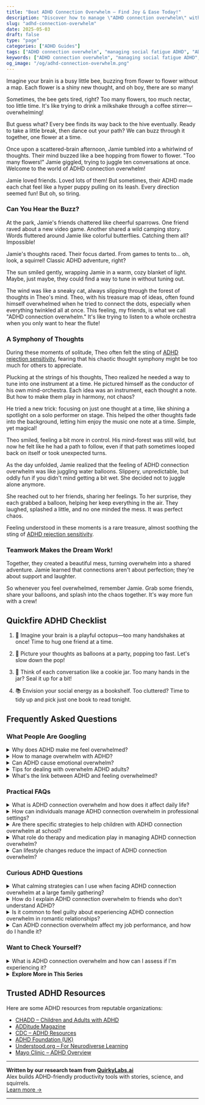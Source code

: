 ```yaml
---
title: "Beat ADHD Connection Overwhelm – Find Joy & Ease Today!"
description: "Discover how to manage \"ADHD connection overwhelm\" with our warm, playful guide. Feel seen and understood as we explore emotional insights together, one flower at a time."
slug: "adhd-connection-overwhelm"
date: 2025-05-03
draft: false
type: "page"
categories: ["ADHD Guides"]
tags: ["ADHD connection overwhelm", "managing social fatigue ADHD", "ADHD friendship challenges", "coping with ADHD overstimulation", "ADHD social interaction tips", "navigating ADHD relationships", "ADHD and social overwhelm"]
keywords: ["ADHD connection overwhelm", "managing social fatigue ADHD", "ADHD friendship challenges", "coping with ADHD overstimulation", "ADHD social interaction tips", "navigating ADHD relationships", "ADHD and social overwhelm"]
og_image: "/og/adhd-connection-overwhelm.png"
---
```


Imagine your brain is a busy little bee, buzzing from flower to flower without a map. Each flower is a shiny new thought, and oh boy, there are so many!

Sometimes, the bee gets tired, right? Too many flowers, too much nectar, too little time. It's like trying to drink a milkshake through a coffee stirrer—overwhelming!

But guess what? Every bee finds its way back to the hive eventually. Ready to take a little break, then dance out your path? We can buzz through it together, one flower at a time.

Once upon a scattered-brain afternoon, Jamie tumbled into a whirlwind of thoughts. Their mind buzzed like a bee hopping from flower to flower. "Too many flowers!" Jamie giggled, trying to juggle ten conversations at once. Welcome to the world of ADHD connection overwhelm!

Jamie loved friends. Loved lots of them! But sometimes, their ADHD made each chat feel like a hyper puppy pulling on its leash. Every direction seemed fun! But oh, so tiring.

### Can You Hear the Buzz?

At the park, Jamie's friends chattered like cheerful sparrows. One friend raved about a new video game. Another shared a wild camping story. Words fluttered around Jamie like colorful butterflies. Catching them all? Impossible!

Jamie's thoughts raced. Their focus darted. From games to tents to... oh, look, a squirrel! Classic ADHD adventure, right?

The sun smiled gently, wrapping Jamie in a warm, cozy blanket of light. Maybe, just maybe, they could find a way to tune in without tuning out.

The wind was like a sneaky cat, always slipping through the forest of thoughts in Theo's mind. Theo, with his treasure map of ideas, often found himself overwhelmed when he tried to connect the dots, especially when everything twinkled all at once. This feeling, my friends, is what we call "ADHD connection overwhelm." It's like trying to listen to a whole orchestra when you only want to hear the flute!

### A Symphony of Thoughts

During these moments of solitude, Theo often felt the sting of [ADHD rejection sensitivity](/pages/adhd-rejection-sensitivity/), fearing that his chaotic thought symphony might be too much for others to appreciate.

Plucking at the strings of his thoughts, Theo realized he needed a way to tune into one instrument at a time. He pictured himself as the conductor of his own mind-orchestra. Each idea was an instrument, each thought a note. But how to make them play in harmony, not chaos?

He tried a new trick: focusing on just one thought at a time, like shining a spotlight on a solo performer on stage. This helped the other thoughts fade into the background, letting him enjoy the music one note at a time. Simple, yet magical!

Theo smiled, feeling a bit more in control. His mind-forest was still wild, but now he felt like he had a path to follow, even if that path sometimes looped back on itself or took unexpected turns.

As the day unfolded, Jamie realized that the feeling of ADHD connection overwhelm was like juggling water balloons. Slippery, unpredictable, but oddly fun if you didn't mind getting a bit wet. She decided not to juggle alone anymore. 

She reached out to her friends, sharing her feelings. To her surprise, they each grabbed a balloon, helping her keep everything in the air. They laughed, splashed a little, and no one minded the mess. It was perfect chaos.

Feeling understood in these moments is a rare treasure, almost soothing the sting of [ADHD rejection sensitivity](/pages/adhd-rejection-sensitivity/).

### Teamwork Makes the Dream Work!

Together, they created a beautiful mess, turning overwhelm into a shared adventure. Jamie learned that connections aren't about perfection; they're about support and laughter.

So whenever you feel overwhelmed, remember Jamie. Grab some friends, share your balloons, and splash into the chaos together. It's way more fun with a crew!

## Quickfire ADHD Checklist

1. 🐙 Imagine your brain is a playful octopus—too many handshakes at once! Time to hug one friend at a time.

2. 🎈 Picture your thoughts as balloons at a party, popping too fast. Let's slow down the pop!

3. 🍪 Think of each conversation like a cookie jar. Too many hands in the jar? Seal it up for a bit!

4. 📚 Envision your social energy as a bookshelf. Too cluttered? Time to tidy up and pick just one book to read tonight.

## Frequently Asked Questions



### What People Are Googling

<details><summary>Why does ADHD make me feel overwhelmed?</summary><p>Feeling overwhelmed is quite common when you're dealing with ADHD, and it's completely understandable given how your brain is wired. ADHD can make it challenging to filter out distractions, prioritize tasks, and manage your time effectively, which often leads to that swamped feeling. It’s like having a browser with too many tabs open at once — everything seems equally urgent and important, making it hard to focus on one thing at a time. Remember, it's okay to feel this way, and there are strategies and tools that can help make things a bit easier for you.</p></details>
<details><summary>How to manage overwhelm with ADHD?</summary><p>Feeling overwhelmed is quite common when you're juggling ADHD, so first off, know you're not alone in this. A good starting point is to break tasks into smaller, manageable pieces. This can make things seem less daunting and help you focus on one step at a time. Also, don’t forget to incorporate regular breaks using a method like the Pomodoro Technique, which entails working in short bursts and then taking a brief rest. This can help prevent burnout and keep your mind fresh. Lastly, remember, it’s perfectly okay to ask for help or use tools like planners or apps designed for ADHD to keep you organized and on track.</p></details>
<details><summary>Can ADHD cause emotional overwhelm?</summary><p>Absolutely, it's quite common for individuals with ADHD to experience emotional overwhelm. The brains of those with ADHD can sometimes have a harder time managing emotions due to differences in regulation and processing. This can make feelings seem more intense or harder to control. Remember, it’s perfectly okay to acknowledge these feelings, and seeking strategies to manage them can really help in finding your emotional balance.</p></details>
<details><summary>Tips for dealing with overwhelm ADHD adults?</summary><p>Absolutely, handling overwhelm can definitely be a challenge, but there are some cozy, manageable strategies you can try! Start by breaking tasks into smaller, more digestible pieces; it can make things feel less daunting. Setting timers for short work bursts, followed by little breaks, can also help maintain focus without getting burnt out. Lastly, don’t forget to lean on tools like planners or apps designed for ADHD minds—they can be a real comfort in keeping the chaos at bay. Remember, you’re doing just fine, take it one step at a time!</p></details>
<details><summary>What's the link between ADHD and feeling overwhelmed?</summary><p>Absolutely, it's quite common for individuals with ADHD to feel overwhelmed, and there's a genuine reason behind this. ADHD affects the brain's executive functions, including organizing, prioritizing, and regulating emotions, which can make managing daily tasks and responsibilities feel more daunting. Additionally, sensory overload can occur if too much is happening at once, as the brain may struggle to filter out irrelevant stimuli. Remember, feeling overwhelmed is a normal part of ADHD, and recognizing this can be the first step towards finding strategies that work for you to ease that feeling.</p></details>



### Practical FAQs

<details><summary>What is ADHD connection overwhelm and how does it affect daily life?</summary><p>ADHD connection overwhelm can feel like being swamped by a wave when all you wanted was to dip your toes in the water. It's that sense of being emotionally or mentally flooded by social interactions, even if they’re positive. This happens because folks with ADHD often process sensory and emotional input in high volumes, and this can lead to feeling overwhelmed or exhausted after socializing. In daily life, this might mean needing more downtime to recharge, or feeling unusually tired after meetings or social gatherings, but remember, it's perfectly okay to take the space you need to find your calm.</p></details>
<details><summary>How can individuals manage ADHD connection overwhelm in professional settings?</summary><p>Managing ADHD connection overwhelm in professional settings can feel daunting, but small, thoughtful strategies can make a big difference. Start by setting clear boundaries around your time and communication; it’s okay to let colleagues know when you're available and when you need focus time. Break tasks into smaller, manageable chunks and schedule regular short breaks to clear your head. Remember, using tools like written agendas or reminder apps can help keep interactions focused and productive, allowing you to engage more confidently and calmly.</p></details>
<details><summary>Are there specific strategies to help children with ADHD connection overwhelm at school?</summary><p>Absolutely, there are several gentle and effective strategies to help children with ADHD manage feelings of overwhelm at school. Creating a quiet, cozy corner where they can take a break and reset can be incredibly helpful. Visual schedules or planners can also reduce anxiety by making the day’s expectations clear and predictable. Additionally, regular check-ins with a trusted teacher or counselor can provide a reassuring touchpoint, ensuring they feel supported and understood throughout their school day.</p></details>
<details><summary>What role do therapy and medication play in managing ADHD connection overwhelm?</summary><p>Absolutely, managing connection overwhelm can be quite a challenge with ADHD, and both therapy and medication can play supportive roles in helping you navigate these waters. Therapy, especially cognitive behavioral therapy, can provide you with personalized strategies and tools to manage overwhelming feelings, helping you improve your social interactions and emotional connections. Medication, on the other hand, can help by reducing the core symptoms of ADHD, such as distractibility and impulsivity, making it easier for you to engage calmly and more effectively in relationships. Together, they can offer a comprehensive approach to managing your social interactions more smoothly and feeling more at ease in connecting with others.</p></details>
<details><summary>Can lifestyle changes reduce the impact of ADHD connection overwhelm?</summary><p>Absolutely, making thoughtful lifestyle adjustments can certainly help soothe the feeling of overwhelm that often accompanies ADHD. By establishing routines and organizing your environment, you can create a more predictable and calming atmosphere that may reduce sensory overload and improve focus. Incorporating regular breaks, mindful activities, or gentle exercise into your daily life can also help manage stress and enhance your overall well-being. Remember, the key is to find what uniquely works for you and brings a sense of tranquility to your day.</p></details>



### Curious ADHD Questions

<details><summary>What calming strategies can I use when facing ADHD connection overwhelm at a large family gathering?</summary><p>Absolutely, family gatherings can sometimes feel a bit overwhelming, can't they? One soothing strategy is to find a quiet corner or step outside for a few minutes to breathe deeply and reset. It’s also helpful to have a small, comforting object in your pocket—like a smooth stone or a fidget toy—to subtly engage your hands and help ground your thoughts. Remember, it’s perfectly okay to take these little breaks to manage the stimulation and reconnect with yourself amidst the hustle and bustle.</p></details>
<details><summary>How do I explain ADHD connection overwhelm to friends who don't understand ADHD?</summary><p>Absolutely, explaining ADHD connection overwhelm to friends can feel daunting, but it's wonderful that you're looking to share your experiences with them! You might start by describing it as feeling like every phone, app, and person is vying for your attention simultaneously, making it tough to prioritize or feel grounded. Explain that your brain handles stimuli and connections differently, leading to times when you might need a break to recharge, even if you truly enjoy their company. Reassuring them that this doesn't change how much you value their friendship can help them understand and support your needs better.</p></details>
<details><summary>Is it common to feel guilty about experiencing ADHD connection overwhelm in romantic relationships?</summary><p>Absolutely, feeling guilty about experiencing connection overwhelm in romantic relationships is quite common among those with ADHD. It's important to remember that ADHD can affect your emotional regulation and tolerance for social interaction, making it perfectly understandable to feel overwhelmed at times. You're not alone in this, and it doesn't make you any less capable of love or commitment. Recognizing and communicating your feelings can actually strengthen your relationship, as it invites honesty and understanding between partners.</p></details>
<details><summary>Can ADHD connection overwhelm affect my job performance, and how do I handle it?</summary><p>Absolutely, connection overwhelm can indeed influence your job performance, and it's completely understandable to feel that way. When your brain is juggling multiple interactions or tasks, it can lead to feeling scattered or burnt out. A good strategy to manage this is to allow yourself short, regular breaks to recharge. Also, consider organizing your interactions and tasks in a way that feels more manageable, perhaps by using tools like to-do lists or setting boundaries around your availability. These small adjustments can really help in maintaining your focus and energy at work.</p></details>



### Want to Check Yourself?

<details><summary>What is ADHD connection overwhelm and how can I assess if I'm experiencing it?</summary><p>ADHD connection overwhelm happens when the intense desire for social interactions and deep connections, a common trait in many individuals with ADHD, becomes too much, leading to feelings of being overwhelmed or burnt out. It's like craving a cozy, warm room but suddenly finding the heat too much to handle. To assess if you're experiencing it, reflect on whether social interactions leave you feeling unusually drained or anxious, or if the thought of engaging feels heavy rather than exciting. Tuning into your emotional responses after social activities can be a great barometer for understanding your limits.</p></details>

<script type="application/ld+json">
{
  "@context": "https://schema.org",
  "@type": "FAQPage",
  "mainEntity": [
    {
      "@type": "Question",
      "name": "Why does ADHD make me feel overwhelmed?",
      "acceptedAnswer": {
        "@type": "Answer",
        "text": "Feeling overwhelmed is quite common when you're dealing with ADHD, and it's completely understandable given how your brain is wired. ADHD can make it challenging to filter out distractions, prioritize tasks, and manage your time effectively, which often leads to that swamped feeling. It\u2019s like having a browser with too many tabs open at once \u2014 everything seems equally urgent and important, making it hard to focus on one thing at a time. Remember, it's okay to feel this way, and there are strategies and tools that can help make things a bit easier for you."
      }
    },
    {
      "@type": "Question",
      "name": "How to manage overwhelm with ADHD?",
      "acceptedAnswer": {
        "@type": "Answer",
        "text": "Feeling overwhelmed is quite common when you're juggling ADHD, so first off, know you're not alone in this. A good starting point is to break tasks into smaller, manageable pieces. This can make things seem less daunting and help you focus on one step at a time. Also, don\u2019t forget to incorporate regular breaks using a method like the Pomodoro Technique, which entails working in short bursts and then taking a brief rest. This can help prevent burnout and keep your mind fresh. Lastly, remember, it\u2019s perfectly okay to ask for help or use tools like planners or apps designed for ADHD to keep you organized and on track."
      }
    },
    {
      "@type": "Question",
      "name": "Can ADHD cause emotional overwhelm?",
      "acceptedAnswer": {
        "@type": "Answer",
        "text": "Absolutely, it's quite common for individuals with ADHD to experience emotional overwhelm. The brains of those with ADHD can sometimes have a harder time managing emotions due to differences in regulation and processing. This can make feelings seem more intense or harder to control. Remember, it\u2019s perfectly okay to acknowledge these feelings, and seeking strategies to manage them can really help in finding your emotional balance."
      }
    },
    {
      "@type": "Question",
      "name": "Tips for dealing with overwhelm ADHD adults?",
      "acceptedAnswer": {
        "@type": "Answer",
        "text": "Absolutely, handling overwhelm can definitely be a challenge, but there are some cozy, manageable strategies you can try! Start by breaking tasks into smaller, more digestible pieces; it can make things feel less daunting. Setting timers for short work bursts, followed by little breaks, can also help maintain focus without getting burnt out. Lastly, don\u2019t forget to lean on tools like planners or apps designed for ADHD minds\u2014they can be a real comfort in keeping the chaos at bay. Remember, you\u2019re doing just fine, take it one step at a time!"
      }
    },
    {
      "@type": "Question",
      "name": "What's the link between ADHD and feeling overwhelmed?",
      "acceptedAnswer": {
        "@type": "Answer",
        "text": "Absolutely, it's quite common for individuals with ADHD to feel overwhelmed, and there's a genuine reason behind this. ADHD affects the brain's executive functions, including organizing, prioritizing, and regulating emotions, which can make managing daily tasks and responsibilities feel more daunting. Additionally, sensory overload can occur if too much is happening at once, as the brain may struggle to filter out irrelevant stimuli. Remember, feeling overwhelmed is a normal part of ADHD, and recognizing this can be the first step towards finding strategies that work for you to ease that feeling."
      }
    }
  ]
}
</script>
<script type="application/ld+json">
{
  "@context": "https://schema.org",
  "@type": "Article",
  "author": {
    "@type": "Person",
    "name": "QuirkyLabs",
    "url": "https://quirkylabs.ai/about"
  },
  "headline": "\"Beat ADHD Connection Overwhelm \u2013 Find Joy & Ease Today!\"",
  "mainEntityOfPage": "https://blog.quirkylabs.ai/pages/adhd-connection-overwhelm/",
  "datePublished": "2025-05-03"
}
</script>
<script type="application/ld+json">
{
  "@context": "https://schema.org",
  "@type": "BreadcrumbList",
  "itemListElement": [
    {
      "@type": "ListItem",
      "position": 1,
      "name": "Home",
      "item": "https://quirkylabs.ai/"
    },
    {
      "@type": "ListItem",
      "position": 2,
      "name": "Blog",
      "item": "https://blog.quirkylabs.ai/"
    },
    {
      "@type": "ListItem",
      "position": 3,
      "name": "\"Beat ADHD Connection Overwhelm \u2013 Find Joy & Ease Today!\"",
      "item": "https://blog.quirkylabs.ai/pages/adhd-connection-overwhelm/"
    }
  ]
}
</script>

<details>
<summary><strong>Explore More in This Series</strong></summary>

- [Adhd Cant Explain Yourself](/pages/adhd-cant-explain-yourself/)
- [Adhd Too Weird To Be Loved](/pages/adhd-too-weird-to-be-loved/)
- [Adhd Constant Overthinking](/pages/adhd-constant-overthinking/)
- [Adhd Longing For Understanding](/pages/adhd-longing-for-understanding/)
- [Adhd Lonely Despite Being Social](/pages/adhd-lonely-despite-being-social/)
- [Adhd Hiding True Self](/pages/adhd-hiding-true-self/)
- [Adhd Fear Of Being Too Much](/pages/adhd-fear-of-being-too-much/)
- [Adhd Social Anxiety Layer](/pages/adhd-social-anxiety-layer/)
</details>



## Trusted ADHD Resources

Here are some ADHD resources from reputable organizations:

- [CHADD – Children and Adults with ADHD](https://chadd.org)
- [ADDitude Magazine](https://www.additudemag.com)
- [CDC – ADHD Resources](https://www.cdc.gov/ncbddd/adhd)
- [ADHD Foundation (UK)](https://www.adhdfoundation.org.uk)
- [Understood.org – For Neurodiverse Learning](https://www.understood.org)
- [Mayo Clinic – ADHD Overview](https://www.mayoclinic.org/diseases-conditions/adhd)


---

**Written by our research team from [QuirkyLabs.ai](https://quirkylabs.ai)**  
Alex builds ADHD-friendly productivity tools with stories, science, and squirrels.  
[Learn more →](https://quirkylabs.ai)

---